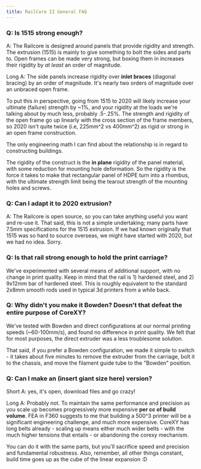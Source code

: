 ```yaml
---
title: RailCore II General FAQ
---
```

### Q: Is 1515 strong enough?

A: The Railcore is designed around panels that provide rigidity and strength. The extrusion (1515) is mainly to give something to bolt the sides and parts to. Open frames can be made very strong, but boxing them in increases their rigidity by *at least* an order of magnitude. 

Long A: The side panels increase rigidity over **inlet braces** (diagonal bracing) by an order of magnitude. It's nearly two orders of magnitude over an unbraced open frame. 

To put this in perspective, going from 1515 to 2020 will likely increase your ultimate (failure) strength by ~1%, and your rigidity at the loads we're talking about by much less, probably .5-.25%. The strength and rigidity of the open frame go up linearly with the cross section of the frame members, so 2020 isn't quite twice (i.e, 225mm^2 vs 400mm^2) as rigid or strong in an open frame construction. 

The only engineering math I can find about the relationship is in regard to constructing buildings. 

The rigidity of the construct is the **in plane** rigidity of the panel material, with some reduction for mounting hole deformation. So the rigidity is the force it takes to make that rectangular panel of HDPE turn into a rhombus, with the ultimate strength limit being the tearout strength of the mounting holes and screws. 

### Q: Can I adapt it to 2020 extrusion?

A: The Railcore is open source, so you can take anything useful you want and re-use it. That said, this is not a simple undertaking; many parts have 7.5mm specifications for the 1515 extrusion. If we had known originally that 1515 was so hard to source overseas, we might have started with 2020, but we had no idea. Sorry. 

### Q: Is that rail strong enough to hold the print carriage?

We've experimented with several means of additional support, with no change in print quality. Keep in mind that the rail is 1) hardened steel, and 2) 9x12mm bar of hardened steel. This is roughly equivalent to the standard 2x8mm smooth rods used in typical 3d printers from a while back. 

### Q: Why didn't you make it Bowden? Doesn't that defeat the entire purpose of CoreXY?

We've tested with Bowden and direct configurations at our normal printing speeds (~60-100mm/s), and found no difference in print quality. We felt that for most purposes, the direct extruder was a less troublesome solution. 

That said, if you prefer a Bowden configuration, we made it simple to switch - it takes about five minutes to remove the extruder from the carriage, bolt it to the chassis, and move the filament guide tube to the "Bowden" position. 

### Q: Can I make an (insert giant size here) version?

Short A: yes, it's open, download files and go crazy!

Long A: Probably not. To maintain the same performance and precision as you scale up becomes progressively more expensive **per cc of build volume**. FEA in F360 suggests to me that building a 500^3 printer will be a significant engineering challenge, and much more expensive. CoreXY has long belts already - scaling up means either much wider belts - with the much higher tensions that entails - or abandoning the corexy mechanism.

You can do it with the same parts, but you'll sacrifice speed and precision and fundamental robustness. Also, remember, all other things constant, build time goes up as the cube of the linear expansion :D 
